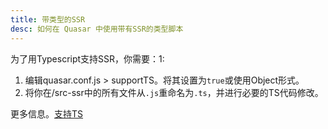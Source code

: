 ```yaml
---
title: 带类型的SSR
desc: 如何在 Quasar 中使用带有SSR的类型脚本
---
```


为了用Typescript支持SSR，你需要：1:

1. 编辑quasar.conf.js > supportTS。将其设置为`true`或使用Object形式。
2.  将你在/src-ssr中的所有文件从`.js`重命名为`.ts`，并进行必要的TS代码修改。

更多信息。[支持TS](/quasar-cli/supporting-ts)
